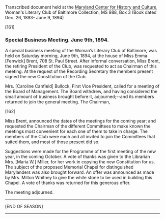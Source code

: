 Transcribed document held at the [Maryland Center for History and Culture](http://mdhs.org/), Woman's Literary Club of Baltimore Collection, MS 988, Box 3 (Book dated Dec. 26, 1893- June 9, 1894)

[161]

### Special Business Meeting. June 9th, 1894.

A special business meeting of the Woman’s Literary Club of Baltimore, was held on Saturday morning, June 9th, 1894, at the house of Miss Emma [Fenwick] Brent, 708 St. Paul Street. After informal conversation, Miss Brent, the retiring President of the Club, was requested to act as Chairman of this meeting. At the request of the Recording Secretary the members present signed the new Constitution of the Club.

Mrs. [Caroline Canfield] Bullock, First Vice President, called for a meeting of the Board of Management. The Board withdrew, and having considered the small amount of business brought before it, adjourned;--and its members returned to join the general meeting. The Chairman,

[162]

Miss Brent, announced the dates of the meetings for the coming year; and requested the Chairman of the different Committees to make known the meetings most convenient for each one of them to take in charge. The members of the Club were each and all invited to join the Committees that suited them, and most of those present did so.

Suggestions were made for the Programme of the first meeting of the new year, in the coming October. A vote of thanks was given to the Librarian Mrs. [Maria W.] Miller, for her work in copying the new Constitution for us. The subject of the proposed Memorial Chapel for distinguished Marylanders was also brought forward. An offer was announced as made by Mrs. Milton Whitney to give the white stone to be used in building this Chapel. A vote of thanks was returned for this generous offer.

The meeting adjourned.
<hr>
[END OF SEASON]
<hr>